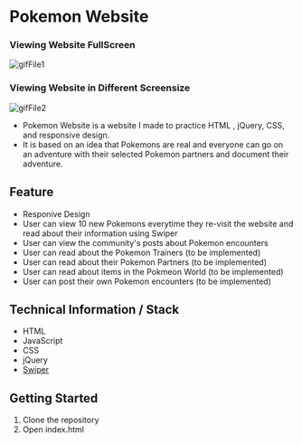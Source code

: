 # Pokemon Website

### Viewing Website FullScreen
![gifFile1](https://github.com/MaxWong03/pokemonWebsite/blob/master/docs/website.gif)

### Viewing Website in Different Screensize
![gifFile2](https://github.com/MaxWong03/pokemonWebsite/blob/master/docs/responsive.gif)

* Pokemon Website is a website I made to practice HTML , jQuery, CSS, and responsive design. 
* It is based on an idea that Pokemons are real and everyone can go on an adventure with their selected Pokemon partners and document their adventure.

## Feature
* Responive Design
* User can view 10 new Pokemons everytime they re-visit the website and read about their information using Swiper
* User can view the community's posts about Pokemon encounters
* User can read about the Pokemon Trainers (to be implemented)
* User can read about their Pokemon Partners (to be implemented)
* User can read about items in the Pokmeon World (to be implemented)
* User can post their own Pokemon encounters (to be implemented)


## Technical Information / Stack
* HTML
* JavaScript
* CSS
* jQuery
* [Swiper](https://idangero.us/swiper/)

## Getting Started
1) Clone the repository
2) Open index.html